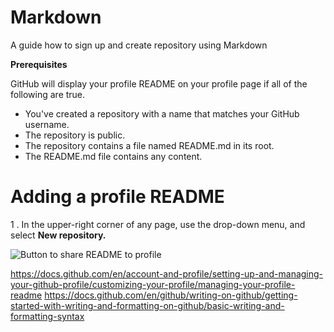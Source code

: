 # Markdown
A guide how to sign up and create repository using Markdown

**Prerequisites**

GitHub will display your profile README on your profile page if all of the following are true.

- You've created a repository with a name that matches your GitHub username.
- The repository is public.
- The repository contains a file named README.md in its root.
- The README.md file contains any content.

# Adding a profile README

1 . In the upper-right corner of any page, use the  drop-down menu, and select **New repository.**

![Button to share README to profile](https://docs.github.com/assets/images/help/repository/share-to-profile.png)


https://docs.github.com/en/account-and-profile/setting-up-and-managing-your-github-profile/customizing-your-profile/managing-your-profile-readme
https://docs.github.com/en/github/writing-on-github/getting-started-with-writing-and-formatting-on-github/basic-writing-and-formatting-syntax
